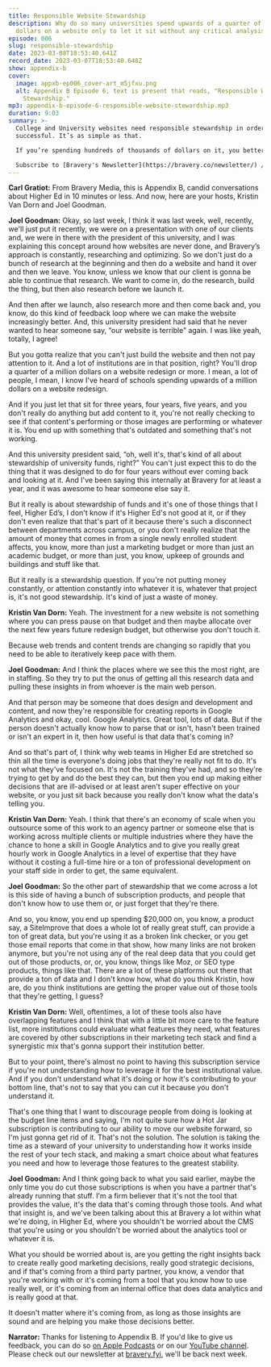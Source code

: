 ```yaml
---
title: Responsible Website Stewardship
description: Why do so many universities spend upwards of a quarter of a million
  dollars on a website only to let it sit without any critical analysis?
episode: 006
slug: responsible-stewardship
date: 2023-03-08T18:53:40.641Z
record_date: 2023-03-07T18:53:40.648Z
show: appendix-b
cover:
  image: appxb-ep006_cover-art_m5jfxu.png
  alt: Appendix B Episode 6, text is present that reads, "Responsible Website
    Stewardship."
mp3: appendix-b-episode-6-responsible-website-stewardship.mp3
duration: 9:03
summary: >-
  College and University websites need responsible stewardship in order to be
  successful. It’s as simple as that.

  If you’re spending hundreds of thousands of dollars on it, you better understand if it’s paying dividends, and, most importantly, if it’s aiding in the student experience. The key is to stay on top of web and digital trends, run tests continuously, and always be learning. Any questions?

  Subscribe to [Bravery's Newsletter](https://bravery.co/newsletter/) / [Follow Joel](https://www.linkedin.com/in/joelgoodman/) / [Follow Kristin](https://www.linkedin.com/in/kristinvandorn/) / Check out the [Bravery YouTube Channel](https://www.youtube.com/@BraveryMedia)
---
```

**Carl Gratiot:** From Bravery Media, this is Appendix B, candid conversations about Higher Ed in 10 minutes or less. And now, here are your hosts, Kristin Van Dorn and Joel Goodman.

**Joel Goodman:** Okay, so last week, I think it was last week, well, recently, we'll just put it recently, we were on a presentation with one of our clients and, we were in there with the president of this university, and I was explaining this concept around how websites are never done, and Bravery’s approach is constantly, researching and optimizing. So we don't just do a bunch of research at the beginning and then do a website and hand it over and then we leave. You know, unless we know that our client is gonna be able to continue that research. We want to come in, do the research, build the thing, but then also research before we launch it.

And then after we launch, also research more and then come back and, you know, do this kind of feedback loop where we can make the website increasingly better. And, this university president had said that he never wanted to hear someone say, “our website is terrible” again. I was like yeah, totally, I agree!

But you gotta realize that you can't just build the website and then not pay attention to it. And a lot of institutions are in that position, right? You'll drop a quarter of a million dollars on a website redesign or more. I mean, a lot of people, I mean, I know I've heard of schools spending upwards of a million dollars on a website redesign.

And if you just let that sit for three years, four years, five years, and you don't really do anything but add content to it, you're not really checking to see if that content's performing or those images are performing or whatever it is. You end up with something that's outdated and something that's not working.

And this university president said, “oh, well it's, that's kind of all about stewardship of university funds, right?” You can't just expect this to do the thing that it was designed to do for four years without ever coming back and looking at it. And I've been saying this internally at Bravery for at least a year, and it was awesome to hear someone else say it.

But it really is about stewardship of funds and it's one of those things that I feel, Higher Ed’s, I don't know if it's Higher Ed's not good at it, or if they don't even realize that that's part of it because there's such a disconnect between departments across campus, or you don't really realize that the amount of money that comes in from a single newly enrolled student affects, you know, more than just a marketing budget or more than just an academic budget, or more than just, you know, upkeep of grounds and buildings and stuff like that.

But it really is a stewardship question. If you're not putting money constantly, or attention constantly into whatever it is, whatever that project is, it's not good stewardship. It's kind of just a waste of money. 

**Kristin Van Dorn:** Yeah. The investment for a new website is not something where you can press pause on that budget and then maybe allocate over the next few years future redesign budget, but otherwise you don't touch it.

Because web trends and content trends are changing so rapidly that you need to be able to iteratively keep pace with them.

**Joel Goodman:** And I think the places where we see this the most right, are in staffing. So they try to put the onus of getting all this research data and pulling these insights in from whoever is the main web person.

And that person may be someone that does design and development and content, and now they're responsible for creating reports in Google Analytics and okay, cool. Google Analytics. Great tool, lots of data. But if the person doesn't actually know how to parse that or isn't, hasn't been trained or isn't an expert in it, then how useful is that data that's coming in?

And so that's part of, I think why web teams in Higher Ed are stretched so thin all the time is everyone's doing jobs that they're really not fit to do. It's not what they've focused on. It's not the training they've had, and so they're trying to get by and do the best they can, but then you end up making either decisions that are ill-advised or at least aren't super effective on your website, or you just sit back because you really don't know what the data's telling you. 

**Kristin Van Dorn:** Yeah. I think that there's an economy of scale when you outsource some of this work to an agency partner or someone else that is working across multiple clients or multiple industries where they have the chance to hone a skill in Google Analytics and to give you really great hourly work in Google Analytics in a level of expertise that they have without it costing a full-time hire or a ton of professional development on your staff side in order to get, the same equivalent.

**Joel Goodman:** So the other part of stewardship that we come across a lot is this side of having a bunch of subscription products, and people that don't know how to use them or, or just forget that they're there.

And so, you know, you end up spending $20,000 on, you know, a product say, a SiteImprove that does a whole lot of really great stuff, can provide a ton of great data, but you're using it as a broken link checker, or you get those email reports that come in that show, how many links are not broken anymore, but you're not using any of the real deep data that you could get out of those products, or, or, you know, things like Moz, or SEO type products, things like that. There are a lot of these platforms out there that provide a ton of data and I don't know how, what do you think Kristin, how are, do you think institutions are getting the proper value out of those tools that they're getting, I guess?

**Kristin Van Dorn:** Well, oftentimes, a lot of these tools also have overlapping features and I think that with a little bit more care to the feature list, more institutions could evaluate what features they need, what features are covered by other subscriptions in their marketing tech stack and find a synergistic mix that's gonna support their institution better.

But to your point, there's almost no point to having this subscription service if you're not understanding how to leverage it for the best institutional value. And if you don't understand what it's doing or how it's contributing to your bottom line, that's not to say that you can cut it because you don't understand it.

That's one thing that I want to discourage people from doing is looking at the budget line items and saying, I'm not quite sure how a Hot Jar subscription is contributing to our ability to move our website forward, so I'm just gonna get rid of it. That's not the solution. The solution is taking the time as a steward of your university to understanding how it works inside the rest of your tech stack, and making a smart choice about what features you need and how to leverage those features to the greatest stability.

**Joel Goodman:** And I think going back to what you said earlier, maybe the only time you do cut those subscriptions is when you have a partner that's already running that stuff. I'm a firm believer that it's not the tool that provides the value, it's the data that's coming through those tools. And what that insight is, and we've been talking about this at Bravery a lot within what we're doing, in Higher Ed, where you shouldn't be worried about the CMS that you're using or you shouldn't be worried about the analytics tool or whatever it is.

What you should be worried about is, are you getting the right insights back to create really good marketing decisions, really good strategic decisions, and if that's coming from a third party partner, you know, a vendor that you're working with or it's coming from a tool that you know how to use really well, or it's coming from an internal office that does data analytics and is really good at that.

It doesn't matter where it's coming from, as long as those insights are sound and are helping you make those decisions better.

**Narrator:** Thanks for listening to Appendix B. If you'd like to give us feedback, you can do so [on Apple Podcasts](https://podcasts.apple.com/us/podcast/appendix-b/id1672064420) or on our [YouTube channel](https://youtube.com/@BraveryMedia). Please check out our newsletter at [bravery.fyi](https://bravery.co/newsletter/), we'll be back next week.